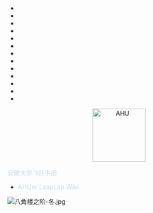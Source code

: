 * ⠀
* ⠀
* ⠀
* ⠀
* ⠀
* ⠀
* ⠀
* ⠀
* ⠀
* ⠀
* ⠀
* ⠀
* ⠀

<p align="center">
  <a href="https://github.com/AHUer-LeapLap/Impart-Inherit">
    <img alt="AHU" src="https://cos.zzy2001.com/ahubook/icon_ahu.ico" height="120">
  </a>
</p>

<middle><font color="C8D9EE">安徽大学飞跃手册</font></middle>

- <font color="C8D9EE">AHUer LeapLap Wiki</font>


![八角楼之阶-冬.jpg](https://cos.zzy2001.com/ahubook/%E5%85%AB%E8%A7%92%E6%A5%BC%E4%B9%8B%E9%98%B6-%E5%86%AC.webp)



